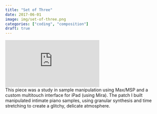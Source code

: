 ```yaml
---
title: "Set of Three"
date: 2017-06-01
image: img/set-of-three.png
categories: ["coding", "composition"]
draft: true
---
```

<div class="video-container"><iframe src="https://www.youtube-nocookie.com/embed/iOls3eleuHk?rel=0" frameborder="0" allow="autoplay; encrypted-media" allowfullscreen></iframe></div>
This piece was a study in sample manipulation using Max/MSP and a custom multitouch interface for iPad (using Mira). The patch I built manipulated intimate piano samples, using granular synthesis and time stretching to create a glitchy, delicate atmosphere.